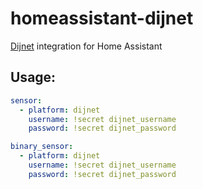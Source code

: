 # homeassistant-dijnet
[Dijnet](https://www.dijnet.hu) integration for Home Assistant

## Usage:
```yaml
sensor:
  - platform: dijnet
    username: !secret dijnet_username
    password: !secret dijnet_password
```

```yaml
binary_sensor:
  - platform: dijnet
    username: !secret dijnet_username
    password: !secret dijnet_password
```
